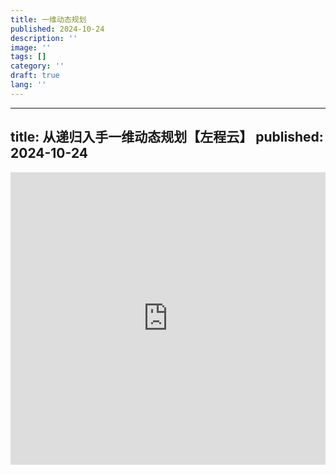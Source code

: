 ```yaml
---
title: 一维动态规划
published: 2024-10-24
description: ''
image: ''
tags: []
category: ''
draft: true
lang: ''
---
```


---
title: 从递归入手一维动态规划【左程云】
published: 2024-10-24
---

<iframe width="100%" height="468" src="https://player.bilibili.com/player.html?isOutside=true&aid=322302712&bvid=BV1Ww41167Ac&cid=1304656295&p=1" scrolling="no" border="0" frameborder="no" framespacing="0" allowfullscreen="true"></iframe>